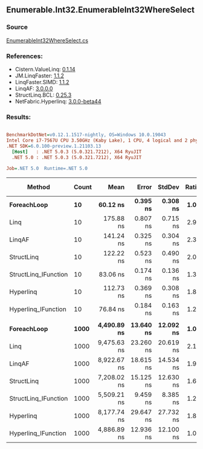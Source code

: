 ﻿## Enumerable.Int32.EnumerableInt32WhereSelect

### Source
[EnumerableInt32WhereSelect.cs](../LinqBenchmarks/Enumerable/Int32/EnumerableInt32WhereSelect.cs)

### References:
- Cistern.ValueLinq: [0.1.14](https://www.nuget.org/packages/Cistern.ValueLinq/0.1.14)
- JM.LinqFaster: [1.1.2](https://www.nuget.org/packages/JM.LinqFaster/1.1.2)
- LinqFaster.SIMD: [1.1.2](https://www.nuget.org/packages/LinqFaster.SIMD/1.0.3)
- LinqAF: [3.0.0.0](https://www.nuget.org/packages/LinqAF/3.0.0.0)
- StructLinq.BCL: [0.25.3](https://www.nuget.org/packages/StructLinq.BCL/0.25.3)
- NetFabric.Hyperlinq: [3.0.0-beta44](https://www.nuget.org/packages/NetFabric.Hyperlinq/3.0.0-beta44)

### Results:
``` ini

BenchmarkDotNet=v0.12.1.1517-nightly, OS=Windows 10.0.19043
Intel Core i7-7567U CPU 3.50GHz (Kaby Lake), 1 CPU, 4 logical and 2 physical cores
.NET SDK=6.0.100-preview.1.21103.13
  [Host]   : .NET 5.0.3 (5.0.321.7212), X64 RyuJIT
  .NET 5.0 : .NET 5.0.3 (5.0.321.7212), X64 RyuJIT

Job=.NET 5.0  Runtime=.NET 5.0  

```
|               Method | Count |        Mean |     Error |    StdDev | Ratio | RatioSD |  Gen 0 | Gen 1 | Gen 2 | Allocated |
|--------------------- |------ |------------:|----------:|----------:|------:|--------:|-------:|------:|------:|----------:|
|          **ForeachLoop** |    **10** |    **60.12 ns** |  **0.395 ns** |  **0.308 ns** |  **1.00** |    **0.00** | **0.0191** |     **-** |     **-** |      **40 B** |
|                 Linq |    10 |   175.88 ns |  0.807 ns |  0.715 ns |  2.93 |    0.02 | 0.0763 |     - |     - |     160 B |
|               LinqAF |    10 |   141.24 ns |  0.325 ns |  0.304 ns |  2.35 |    0.01 | 0.0191 |     - |     - |      40 B |
|           StructLinq |    10 |   122.22 ns |  0.523 ns |  0.490 ns |  2.03 |    0.01 | 0.0458 |     - |     - |      96 B |
| StructLinq_IFunction |    10 |    83.06 ns |  0.174 ns |  0.136 ns |  1.38 |    0.01 | 0.0191 |     - |     - |      40 B |
|            Hyperlinq |    10 |   112.73 ns |  0.369 ns |  0.308 ns |  1.88 |    0.01 | 0.0191 |     - |     - |      40 B |
|  Hyperlinq_IFunction |    10 |    76.84 ns |  0.184 ns |  0.163 ns |  1.28 |    0.01 | 0.0191 |     - |     - |      40 B |
|                      |       |             |           |           |       |         |        |       |       |           |
|          **ForeachLoop** |  **1000** | **4,490.89 ns** | **13.640 ns** | **12.092 ns** |  **1.00** |    **0.00** | **0.0153** |     **-** |     **-** |      **40 B** |
|                 Linq |  1000 | 9,475.63 ns | 23.260 ns | 20.619 ns |  2.11 |    0.01 | 0.0763 |     - |     - |     160 B |
|               LinqAF |  1000 | 8,922.67 ns | 18.615 ns | 14.534 ns |  1.99 |    0.01 | 0.0153 |     - |     - |      40 B |
|           StructLinq |  1000 | 7,208.02 ns | 15.125 ns | 12.630 ns |  1.60 |    0.00 | 0.0458 |     - |     - |      96 B |
| StructLinq_IFunction |  1000 | 5,509.21 ns |  9.459 ns |  8.385 ns |  1.23 |    0.00 | 0.0153 |     - |     - |      40 B |
|            Hyperlinq |  1000 | 8,177.74 ns | 29.647 ns | 27.732 ns |  1.82 |    0.01 | 0.0153 |     - |     - |      40 B |
|  Hyperlinq_IFunction |  1000 | 4,886.89 ns | 12.936 ns | 12.100 ns |  1.09 |    0.00 | 0.0153 |     - |     - |      40 B |

